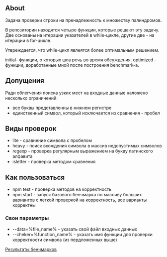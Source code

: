 ## About

Задача проверки строки на пренадлежность к множеству палиндромов.

В репозитории находятся четыре функции, которые решают эту задачу. Две основаны на итерации указателей в while-цикле, другие две - на итерации в for-цикле.

Утвреждается, что while-цикл явлеятся более оптимальным решением.

initial- функции, о которых шла речь во время обсуждения. optimized - функции, доработанные мной после построения benchmark-а.


## Допущения
Ради облегчения поиска узких мест на входные данные наложено несколько ограничений:

* все буквы представленны в нижнем регистре
* единственный символ, который исключается из сравнения - пробел

## Виды проверок

* lite - сравнение символа с пробелом
* heavy - поиск вхождения символа в массив недопустимых символов
* regexp - проверка регулярным выражением на букву латинского алфавита
* isletter - проверка методом сравнения

## Как пользоваться

* npm test - проверка методов на корректность
* npm start - запуск базового бенчмарка по массиву больших вариантов с легкой проверкой на корректность, все варианты корректны



### Свои параметры

* --data=%file_name% -  указать свой файл входных данных
* --cheker=%function_name% -  указать имя функции для проверки корректности символа (из пердложенных выше)


[Результаты бенчмарков](../blob/master/BENCHMARKS.js)
